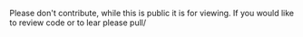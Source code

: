 Please don't contribute, while this is public it is for viewing. If you would like to review code or to lear please pull/
